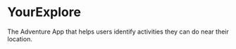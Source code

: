 # YourExplore
The Adventure App that helps users identify activities they can do near their location.

